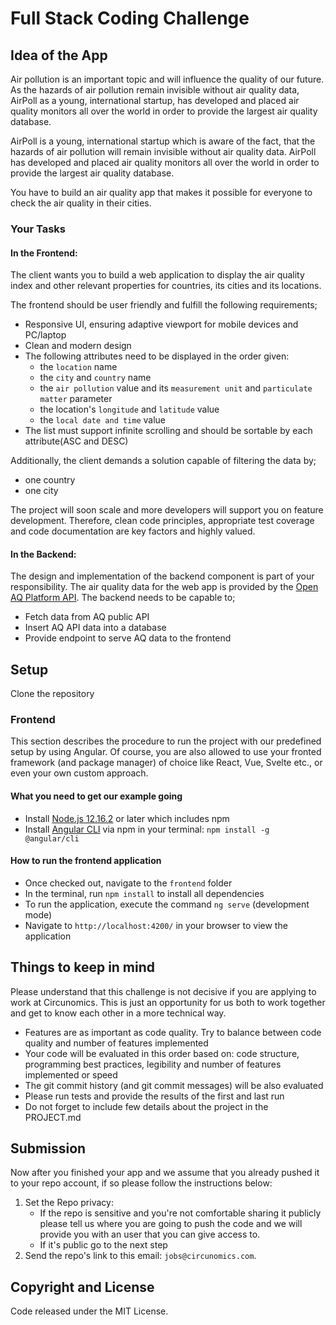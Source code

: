 # Full Stack Coding Challenge

## Idea of the App
 
Air pollution is an important topic and will influence the quality of our future. As the hazards of air pollution remain invisible without air quality data, AirPoll as a young, international startup, has developed and placed air quality monitors all over the world in order to provide the largest air quality database.

AirPoll is a young, international startup which is aware of the fact, that the hazards of air pollution will remain invisible without air quality data. AirPoll has developed and placed air quality monitors all over the world in order to provide the largest air quality database.

You have to build an air quality app that makes it possible for everyone to check the air quality in their cities.

### Your Tasks

#### In the Frontend:

The client wants you to build a web application to display the air quality index and other relevant properties for countries, its cities and its locations.

The frontend should be user friendly and fulfill the following requirements;

* Responsive UI, ensuring adaptive viewport for mobile devices and PC/laptop
* Clean and modern design
* The following attributes need to be displayed in the order given:
  * the `location` name
  * the `city` and `country` name
  * the `air pollution` value and its `measurement unit` and `particulate matter` parameter
  * the location's `longitude` and `latitude` value
  * the `local date and time` value
* The list must support infinite scrolling and should be sortable by each attribute(ASC and DESC)

Additionally, the client demands a solution capable of filtering the data by;
* one country
* one city

The project will soon scale and more developers will support you on feature development. Therefore, clean code principles, appropriate test coverage and code documentation are key factors and highly valued.

#### In the Backend:

The design and implementation of the backend component is part of your responsibility. The air quality data for the web app is provided by the [Open AQ Platform API](https://openaq.org/#/?_k=bgfemx).
The backend needs to be capable to;

* Fetch data from AQ public API
* Insert AQ API data into a database
* Provide endpoint to serve AQ data to the frontend

## Setup

Clone the repository

### Frontend

This section describes the procedure to run the project with our predefined setup by using Angular.
Of course, you are also allowed to use your fronted framework (and package manager) of choice like React, Vue, Svelte etc., or even your own custom approach.

#### What you need to get our example going

* Install [Node.js 12.16.2](https://nodejs.org/en/download/) or later which includes npm
* Install [Angular CLI](https://angular.io/guide/setup-local) via npm in your terminal: `npm install -g @angular/cli`

#### How to run the frontend application

* Once checked out, navigate to the `frontend` folder
* In the terminal, run `npm install` to install all dependencies
* To run the application, execute the command `ng serve` (development mode)
* Navigate to `http://localhost:4200/` in your browser to view the application

## Things to keep in mind

Please understand that this challenge is not decisive if you are applying to work at Circunomics. This is just an opportunity for us both to work together and get to know each other in a more technical way.

* Features are as important as code quality. Try to balance between code quality and number of features implemented
* Your code will be evaluated in this order based on: code structure, programming best practices, legibility and number of features implemented or speed
* The git commit history (and git commit messages) will be also evaluated
* Please run tests and provide the results of the first and last run
* Do not forget to include few details about the project in the PROJECT.md 

## Submission

Now after you finished your app and we assume that you already pushed it to your repo account, if so please follow the instructions below:

1. Set the Repo privacy:
   - If the repo is sensitive and you're not comfortable sharing it publicly please tell us where you are going to push the code and we will provide you with an user that you can give access to.
   - If it's public go to the next step
2. Send the repo's link to this email: `jobs@circunomics.com`.

## Copyright and License

Code released under the MIT License.
